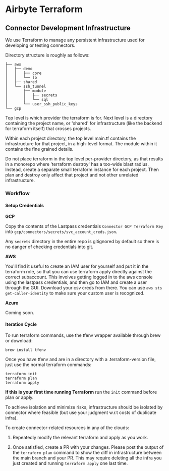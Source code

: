 # Airbyte Terraform

## Connector Development Infrastructure

We use Terraform to manage any persistent infrastructure used for developing or testing connectors.

Directory structure is roughly as follows:

    ├── aws
    │   ├── demo
    │   │   ├── core
    │   │   └── lb
    │   ├── shared
    │   └── ssh_tunnel
    │       ├── module
    │       │   ├── secrets
    │       │   └── sql
    │       └── user_ssh_public_keys
    └── gcp

Top level is which provider the terraform is for. Next level is a
directory containing the project name, or 'shared' for infrastructure (like
the backend for terraform itself) that crosses projects.

Within each project directory, the top level main.tf contains the infrastructure
for that project, in a high-level format. The module within it contains the
fine grained details.

Do not place terraform in the top level per-provider directory, as that results in
a monorepo where 'terraform destroy' has a too-wide blast radius. Instead, create
a separate small terraform instance for each project. Then plan and destroy only affect
that project and not other unrelated infrastructure.

### Workflow

#### Setup Credentials

**GCP**

Copy the contents of the Lastpass credentials `Connector GCP Terraform Key` into `gcp/connectors/secrets/svc_account_creds.json`.

Any `secrets` directory in the entire repo is gitignored by default so there is no danger of checking credentials into git.

**AWS**

You'll find it useful to create an IAM user for yourself and put it in the terraform role, so that
you can use terraform apply directly against the correct subaccount. This involves getting logged in to the
aws console using the lastpass credentials, and then go to IAM and create a user through the GUI. Download your csv creds
from there. You can use `aws sts get-caller-identity` to make sure your custom user is recognized.

**Azure**

Coming soon.

#### Iteration Cycle

To run terraform commands, use the tfenv wrapper available through brew or download:

    brew install tfenv

Once you have tfenv and are in a directory with a .terraform-version file, just
use the normal terraform commands:

    terraform init
    terraform plan
    terraform apply

**If this is your first time running Terraform** run the `init` command before plan or apply.

To achieve isolation and minimize risks, infrastructure should be isolated by connector
where feasible (but use your judgment w.r.t costs of duplicate infra).

To create connector-related resources in any of the clouds:

 <!-- TODO make this iteration cycle clearer w.r.t generating a plan for the PR -->

1. Repeatedly modify the relevant terraform and apply as you work.

2. Once satisfied, create a PR with your changes. Please post the
   output of the `terraform plan` command to show the diff in infrastructure
   between the main branch and your PR. This may require deleting all the
   infra you just created and running `terraform apply` one last time.
